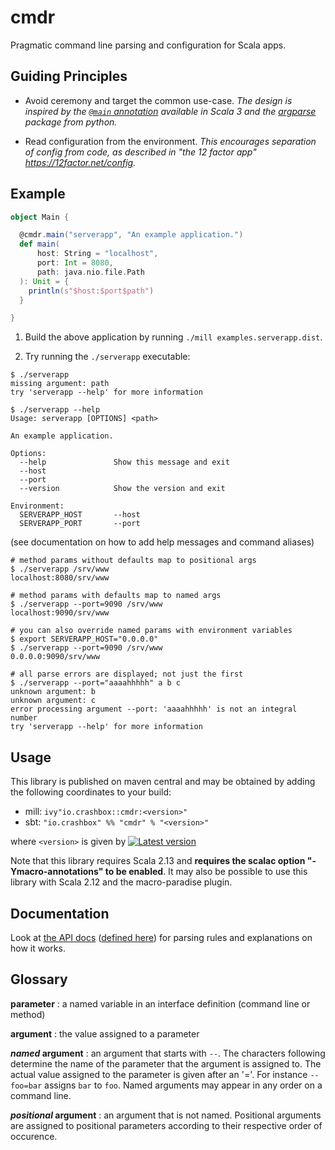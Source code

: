 # cmdr

Pragmatic command line parsing and configuration for Scala apps.

## Guiding Principles

- Avoid ceremony and target the common use-case. *The design is inspired by
  the [`@main` annotation](https://dotty.epfl.ch/docs/reference/changed-features/main-functions.html)
  available in Scala 3 and the [argparse](https://docs.python.org/3/library/argparse.html)
  package from python.*

- Read configuration from the environment. *This encourages separation of config
  from code, as described in "the 12 factor app" https://12factor.net/config.*

## Example

```scala
object Main {

  @cmdr.main("serverapp", "An example application.")
  def main(
      host: String = "localhost",
      port: Int = 8080,
      path: java.nio.file.Path
  ): Unit = {
    println(s"$host:$port$path")
  }

}
```

1. Build the above application by running `./mill examples.serverapp.dist`.

2. Try running the `./serverapp` executable:

```shell
$ ./serverapp
missing argument: path
try 'serverapp --help' for more information
```

```
$ ./serverapp --help
Usage: serverapp [OPTIONS] <path> 

An example application.

Options:
  --help               Show this message and exit
  --host                                                                 
  --port                                                                 
  --version            Show the version and exit

Environment:
  SERVERAPP_HOST       --host                                            
  SERVERAPP_PORT       --port                                            
```
(see documentation on how to add help messages and command aliases)

```shell
# method params without defaults map to positional args
$ ./serverapp /srv/www
localhost:8080/srv/www
```

```shell
# method params with defaults map to named args
$ ./serverapp --port=9090 /srv/www
localhost:9090/srv/www
```

```shell
# you can also override named params with environment variables
$ export SERVERAPP_HOST="0.0.0.0"
$ ./serverapp --port=9090 /srv/www
0.0.0.0:9090/srv/www
```

```shell
# all parse errors are displayed; not just the first
$ ./serverapp --port="aaaahhhhh" a b c
unknown argument: b
unknown argument: c
error processing argument --port: 'aaaahhhhh' is not an integral number
try 'serverapp --help' for more information
```

## Usage

This library is published on maven central and may be obtained by adding the
following coordinates to your build:

- mill: `ivy"io.crashbox::cmdr:<version>"`
- sbt: `"io.crashbox" %% "cmdr" % "<version>"`

where `<version>` is given by [![Latest
version](https://index.scala-lang.org/jodersky/cmdr/cmdr/latest.svg)](https://index.scala-lang.org/jodersky/cmdr/cmdr)

Note that this library requires Scala 2.13 and **requires the scalac option
"-Ymacro-annotations" to be enabled**. It may also be possible to use this
library with Scala 2.12 and the macro-paradise plugin.

## Documentation

Look at [the API docs](https://jodersky.github.io/cmdr/cmdr/package$$main.html)
([defined here](cmdr/src/cmdr/package.scala)) for parsing rules and explanations
on how it works.

## Glossary

**parameter**
: a named variable in an interface definition (command line or method)

**argument**
: the value assigned to a parameter

***named* argument**
: an argument that starts with `--`. The characters following determine the name
  of the parameter that the argument is assigned to. The actual value assigned to
  the parameter is given after an '='. For instance `--foo=bar` assigns `bar` to
  `foo`.
  Named arguments may appear in any order on a command line.

***positional* argument**
: an argument that is not named. Positional arguments are assigned to positional
  parameters according to their respective order of occurence.
